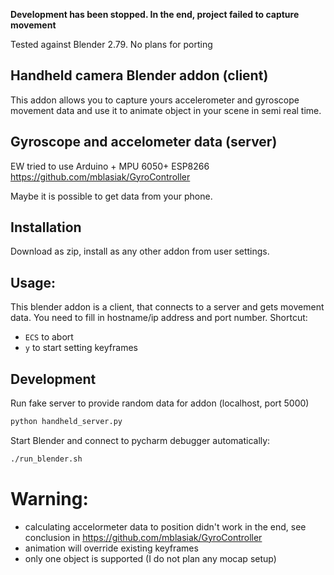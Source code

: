**Development has been stopped. In the end, project failed to capture movement**

Tested against Blender 2.79. No plans for porting

## Handheld camera Blender addon (client)
This addon allows you to capture yours accelerometer and gyroscope movement data and use it to animate object in your scene  in semi real time.

## Gyroscope and accelometer data (server)

EW tried to use Arduino + MPU 6050+ ESP8266 
https://github.com/mblasiak/GyroController

Maybe it is possible to get data from your phone.

## Installation
Download as zip, install as any other addon from user settings.

## Usage:
This blender addon is a client, that connects to a server and gets movement data. You need to fill in hostname/ip address and port number. 
Shortcut:
  - `ECS` to abort
  - `y` to start setting keyframes

## Development

Run fake server to provide random data for addon (localhost, port 5000)
```bash
python handheld_server.py
```

Start Blender and connect to pycharm debugger automatically:
```bash
./run_blender.sh
```

# Warning:

- calculating accelormeter data to position didn't work in the end, see conclusion in https://github.com/mblasiak/GyroController
- animation will override existing keyframes
- only one object is supported (I do not plan any mocap setup)
